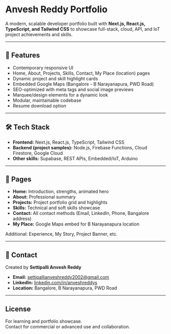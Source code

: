 
# Anvesh Reddy Portfolio

A modern, scalable developer portfolio built with **Next.js, React.js, TypeScript, and Tailwind CSS** to showcase full-stack, cloud, API, and IoT project achievements and skills.

***

## 🚀 Features

- Contemporary responsive UI
- Home, About, Projects, Skills, Contact, My Place (location) pages
- Dynamic project and skill highlight cards
- Embedded Google Maps (Bangalore - B Narayanapura, PWD Road)
- SEO-optimized with meta tags and social image previews
- Marquee/design elements for a dynamic look
- Modular, maintainable codebase
- Resume download option

***

## 🛠️ Tech Stack

- **Frontend:** Next.js, React.js, TypeScript, Tailwind CSS
- **Backend (project samples):** Node.js, Firebase Functions, Cloud Firestore, Google Cloud
- **Other skills:** Supabase, REST APIs, Embedded/IoT, Arduino

***

## 📑 Pages

- **Home:** Introduction, strengths, animated hero
- **About:** Professional summary
- **Projects:** Project portfolio grid and highlights
- **Skills:** Technical and soft skills showcase
- **Contact:** All contact methods (Email, LinkedIn, Phone, Bangalore address)
- **My Place:** Google Maps embed for B Narayanapura location

Additional: Experience, My Story, Project Banner, etc.

***

## 📢 Contact

Created by **Settipalli Anvesh Reddy**  
- **Email:** settipallianveshreddy2002@gmail.com  
- **LinkedIn:** [linkedin.com/in/anveshreddys](https://www.linkedin.com/in/anveshreddys)  
- **Location:** Bangalore, B Narayanapura, PWD Road

***

## License

For learning and portfolio showcase.  
Contact for commercial or advanced use and collaboration.
